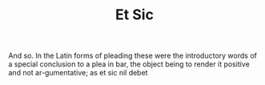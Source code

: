 ---
title: Et Sic
letter: E
permalink: "/definitions/bld-et-sic.html"
body: And so. In the Latin forms of pleading these were the introductory words of
  a special conclusion to a plea in bar, the object being to render it positive and
  not ar-gumentative; as et sic nil debet
published_at: '2018-07-07'
source: Black's Law Dictionary 2nd Ed (1910)
layout: post
---